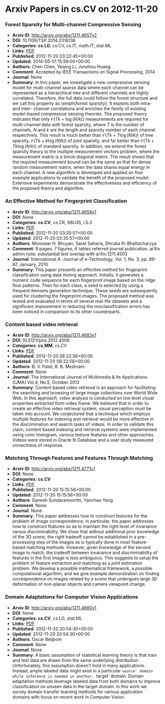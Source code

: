 # Arxiv Papers in cs.CV on 2012-11-20
### Forest Sparsity for Multi-channel Compressive Sensing
- **Arxiv ID**: http://arxiv.org/abs/1211.4657v2
- **DOI**: 10.1109/TSP.2014.2318138
- **Categories**: **cs.LG**, cs.CV, cs.IT, math.IT, stat.ML
- **Links**: [PDF](http://arxiv.org/pdf/1211.4657v2)
- **Published**: 2012-11-20 03:22:45+00:00
- **Updated**: 2014-05-01 15:56:00+00:00
- **Authors**: Chen Chen, Yeqing Li, Junzhou Huang
- **Comment**: Accepted by IEEE Transactions on Signal Processing, 2014
- **Journal**: None
- **Summary**: In this paper, we investigate a new compressive sensing model for multi-channel sparse data where each channel can be represented as a hierarchical tree and different channels are highly correlated. Therefore, the full data could follow the forest structure and we call this property as \emph{forest sparsity}. It exploits both intra- and inter- channel correlations and enriches the family of existing model-based compressive sensing theories. The proposed theory indicates that only $\mathcal{O}(Tk+\log(N/k))$ measurements are required for multi-channel data with forest sparsity, where $T$ is the number of channels, $N$ and $k$ are the length and sparsity number of each channel respectively. This result is much better than $\mathcal{O}(Tk+T\log(N/k))$ of tree sparsity, $\mathcal{O}(Tk+k\log(N/k))$ of joint sparsity, and far better than $\mathcal{O}(Tk+Tk\log(N/k))$ of standard sparsity. In addition, we extend the forest sparsity theory to the multiple measurement vectors problem, where the measurement matrix is a block-diagonal matrix. The result shows that the required measurement bound can be the same as that for dense random measurement matrix, when the data shares equal energy in each channel. A new algorithm is developed and applied on four example applications to validate the benefit of the proposed model. Extensive experiments demonstrate the effectiveness and efficiency of the proposed theory and algorithm.



### An Effective Method for Fingerprint Classification
- **Arxiv ID**: http://arxiv.org/abs/1211.4658v1
- **DOI**: None
- **Categories**: **cs.CV**, cs.CR, 68U35, I.5.3
- **Links**: [PDF](http://arxiv.org/pdf/1211.4658v1)
- **Published**: 2012-11-20 03:25:57+00:00
- **Updated**: 2012-11-20 03:25:57+00:00
- **Authors**: Monowar H. Bhuyan, Sarat Saharia, Dhruba Kr Bhattacharyya
- **Comment**: 9 pages, 7 figures, 6 tables referred journal publication. arXiv
  admin note: substantial text overlap with arXiv:1211.4503
- **Journal**: International A. Journal of e-Technology, Vol. 1, No. 3, pp.
  89-97, January, 2010
- **Summary**: This paper presents an effective method for fingerprint classification using data mining approach. Initially, it generates a numeric code sequence for each fingerprint image based on the ridge flow patterns. Then for each class, a seed is selected by using a frequent itemsets generation technique. These seeds are subsequently used for clustering the fingerprint images. The proposed method was tested and evaluated in terms of several real-life datasets and a significant improvement in reducing the misclassification errors has been noticed in comparison to its other counterparts.



### Content based video retrieval
- **Arxiv ID**: http://arxiv.org/abs/1211.4683v1
- **DOI**: 10.5121/ijma.2012.4506
- **Categories**: **cs.MM**, cs.CV
- **Links**: [PDF](http://arxiv.org/pdf/1211.4683v1)
- **Published**: 2012-11-20 08:22:56+00:00
- **Updated**: 2012-11-20 08:22:56+00:00
- **Authors**: B. V. Patel, B. B. Meshram
- **Comment**: None
- **Journal**: The International Journal of Multimedia & Its Applications (IJMA)
  Vol.4, No.5, October 2012
- **Summary**: Content based video retrieval is an approach for facilitating the searching and browsing of large image collections over World Wide Web. In this approach, video analysis is conducted on low level visual properties extracted from video frame. We believed that in order to create an effective video retrieval system, visual perception must be taken into account. We conjectured that a technique which employs multiple features for indexing and retrieval would be more effective in the discrimination and search tasks of videos. In order to validate this claim, content based indexing and retrieval systems were implemented using color histogram, various texture features and other approaches. Videos were stored in Oracle 9i Database and a user study measured correctness of response.



### Matching Through Features and Features Through Matching
- **Arxiv ID**: http://arxiv.org/abs/1211.4771v1
- **DOI**: None
- **Categories**: **cs.CV**
- **Links**: [PDF](http://arxiv.org/pdf/1211.4771v1)
- **Published**: 2012-11-20 15:15:56+00:00
- **Updated**: 2012-11-20 15:15:56+00:00
- **Authors**: Ganesh Sundaramoorthi, Yanchao Yang
- **Comment**: None
- **Journal**: None
- **Summary**: This paper addresses how to construct features for the problem of image correspondence, in particular, the paper addresses how to construct features so as to maintain the right level of invariance versus discriminability. We show that without additional prior knowledge of the 3D scene, the right tradeoff cannot be established in a pre-processing step of the images as is typically done in most feature-based matching methods. However, given knowledge of the second image to match, the tradeoff between invariance and discriminability of features in the first image is less ambiguous. This suggests to setup the problem of feature extraction and matching as a joint estimation problem. We develop a possible mathematical framework, a possible computational algorithm, and we give example demonstration on finding correspondence on images related by a scene that undergoes large 3D deformation of non-planar objects and camera viewpoint change.



### Domain Adaptations for Computer Vision Applications
- **Arxiv ID**: http://arxiv.org/abs/1211.4860v1
- **DOI**: None
- **Categories**: **cs.CV**, cs.LG, stat.ML
- **Links**: [PDF](http://arxiv.org/pdf/1211.4860v1)
- **Published**: 2012-11-20 20:54:30+00:00
- **Updated**: 2012-11-20 20:54:30+00:00
- **Authors**: Oscar Beijbom
- **Comment**: None
- **Journal**: None
- **Summary**: A basic assumption of statistical learning theory is that train and test data are drawn from the same underlying distribution. Unfortunately, this assumption doesn't hold in many applications. Instead, ample labeled data might exist in a particular `source' domain while inference is needed in another, `target' domain. Domain adaptation methods leverage labeled data from both domains to improve classification on unseen data in the target domain. In this work we survey domain transfer learning methods for various application domains with focus on recent work in Computer Vision.



